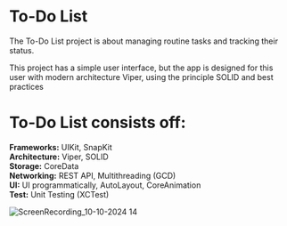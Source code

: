 # To-Do List

The To-Do List project is about managing routine tasks and tracking their status.

This project has a simple user interface, but the app is designed for this user with modern architecture Viper, using the principle SOLID and best practices

# To-Do List consists off:

**Frameworks:** UIKit, SnapKit  
**Architecture:** Viper, SOLID  
**Storage:** CoreData  
**Networking:** REST API, Multithreading (GCD)  
**UI:** UI programmatically, AutoLayout, CoreAnimation  
**Test:** Unit Testing (XCTest)  


![ScreenRecording_10-10-2024 14](https://github.com/user-attachments/assets/22bbb067-666a-440e-9efd-4cd007359173)

